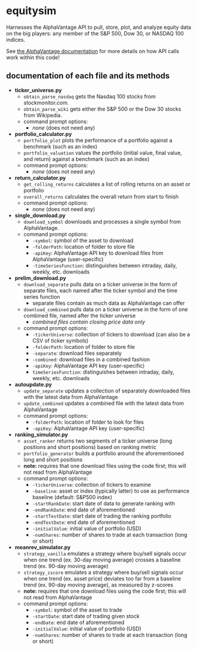 # equitysim

Harnesses the AlphaVantage API to pull, store, plot, and analyze equity data on the big players: any member of the S&P 500, Dow 30, or NASDAQ 100 indices. 

See [the AlphaVantage documentation](https://www.alphavantage.co/documentation/) for more details on how API calls work within this code! 

## documentation of each file and its methods

- **ticker_universe.py**
  - `obtain_parse_nasdaq` gets the Nasdaq 100 stocks from stockmonitor.com. 
  - `obtain_parse_wiki` gets either the S&P 500 or the Dow 30 stocks from Wikipedia. 
  - command prompt options:
    - *none* (does not need any)
- **portfolio_calculator.py**
  - `portfolio_plot` plots the performance of a portfolio against a benchmark (such as an index)
  - `portfolio_valuation` values the portfolio (initial value, final value, and return) against a benchmark (such as an index)
  - command prompt options:
    - *none* (does not need any)
- **return_calculator.py**
  - `get_rolling_returns` calculates a list of rolling returns on an asset or portfolio
  - `overall_returns` calculates the overall return from start to finish
  - command prompt options:
    - *none* (does not need any)
- **single_download.py**
  - `download_symbol` downloads and processes a single symbol from AlphaVantage. 
  - command prompt options: 
    - `-symbol`: symbol of the asset to download
    - `-folderPath`: location of folder to store file
    - `-apiKey`: AlphaVantage API key to download files from AlphaVantage (user-specific)
    - `-timeSeriesFunction`: distinguishes between intraday, daily, weekly, etc. downloads
- **prelim_download.py**
  - `download_separate` pulls data on a ticker universe in the form of separate files, each named after the ticker symbol and the time series function
    - separate files contain as much data as AlphaVantage can offer
  - `download_combined` pulls data on a ticker universe in the form of one combined file, named after the ticker universe
    - *combined files contain closing price data only*
  - command prompt options:
    - `-tickerUniverse`: collection of tickers to download (can also be a CSV of ticker symbols) 
    - `-folderPath`: location of folder to store file
    - `-separate`: download files separately
    - `-combined`: download files in a combined fashion
    - `-apiKey`: AlphaVantage API key (user-specific)
    - `timeSeriesFunction`: distinguishes between intraday, daily, weekly, etc. downloads
- **autoupdate.py**
  - `update_separate` updates a collection of separately downloaded files with the latest data from AlphaVantage
  - `update_combined` updates a combined file with the latest data from AlphaVantage
  - command prompt options:
    - `-folderPath`: location of folder to look for files
    - `-apiKey`: AlphaVantage API key (user-specific)
- **ranking_simulator.py**
  - `asset_ranker` returns two segments of a ticker universe (long positions and short positions) based on ranking metric
  - `portfolio_generator` builds a portfolio around the aforementioned long and short positions
  - **note:** requires that one download files using the code first; this will not read from AlphaVantage
  - command prompt options:
    - `-tickerUniverse`: collection of tickers to examine
    - `-baseline`: asset or index (typically latter) to use as performance baseline (default: S&P500 index)
    - `-startRankDate`: start date of data to generate ranking with
    - `-endRankDate`: end date of aforementioned
    - `-startTestDate`: start date of trading the ranking portfolio
    - `-endTestDate`: end date of aforementioned
    - `-initialValue`: initial value of portfolio (USD)
    - `-numShares`: number of shares to trade at each transaction (long or short)
- **meanrev_simulator.py**
  - `strategy_vanilla` emulates a strategy where buy/sell signals occur when one trend (ex. 30-day moving average) crosses a baseline trend (ex. 90-day moving average)
  - `strategy_zscore` emulates a strategy where buy/sell signals occur when one trend (ex. asset price) deviates too far from a baseline trend (ex. 90-day moving average), as measured by z-scores
  - **note:** requires that one download files using the code first; this will not read from AlphaVantage
  - command prompt options: 
    - `-symbol`: symbol of the asset to trade
    - `-startDate`: start date of trading given stock
    - `-endDate`: end date of aforementioned
    - `-initialValue`: initial value of portfolio (USD)
    - `-numShares`: number of shares to trade at each transaction (long or short)
